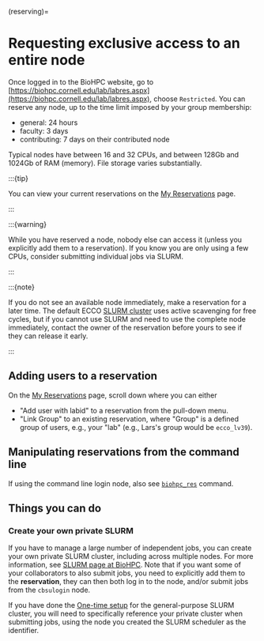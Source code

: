 (reserving)=
# Requesting exclusive access to an entire node

Once logged in to the BioHPC website, go to [https://biohpc.cornell.edu/lab/labres.aspx](https://biohpc.cornell.edu/lab/labres.aspx), choose `Restricted`. You can reserve any node, up to the time limit imposed by your group membership:

- general: 24 hours
- faculty: 3 days
- contributing: 7 days on their contributed node

Typical nodes have between 16 and 32 CPUs, and between 128Gb and 1024Gb of RAM (memory). File storage varies substantially.

:::{tip}

You can view your current reservations on the [My Reservations](https://biohpc.cornell.edu/lab/labresman.aspx) page.

:::


:::{warning}

While you have reserved a node, nobody else can access it (unless you explicitly add them to a reservation). If you know you are only using a few CPUs, consider submitting individual jobs via SLURM.

:::

:::{note}

If you do not see an available node immediately, make a reservation for a later time. The default ECCO [SLURM cluster](slurm) uses active scavenging for free cycles, but if you cannot use SLURM and need to use the complete node immediately, contact the owner of the reservation before yours to see if they can release it early.

:::

## Adding users to a reservation

On the [My Reservations](https://biohpc.cornell.edu/lab/labresman.aspx) page, scroll down where you can either

- "Add user with labid" to a reservation from the pull-down menu.
- "Link Group" to an existing reservation, where "Group" is a defined group of users, e.g., your "lab" (e.g., Lars's group would be `ecco_lv39`).

## Manipulating reservations from the command line

If using the command line login node, also see [`biohpc_res`](biohpcres) command.

## Things you can do 

### Create your own private SLURM

If you have to manage a large number of independent jobs, you can create your own private SLURM cluster, including across multiple nodes. For more information, see [SLURM page at BioHPC](https://biohpc.cornell.edu/lab/userguide.aspx?a=software&i=689#c). Note that if you want some of your collaborators to also submit jobs, you need to explicitly add them to the **reservation**, they can then both log in to the node, and/or submit jobs from the `cbsulogin` node.

If you have done the [One-time setup](onetimesetup-slurm) for the general-purpose SLURM cluster, you will need to specifically reference your private cluster when submitting jobs, using the node you created the SLURM scheduler as the identifier.
